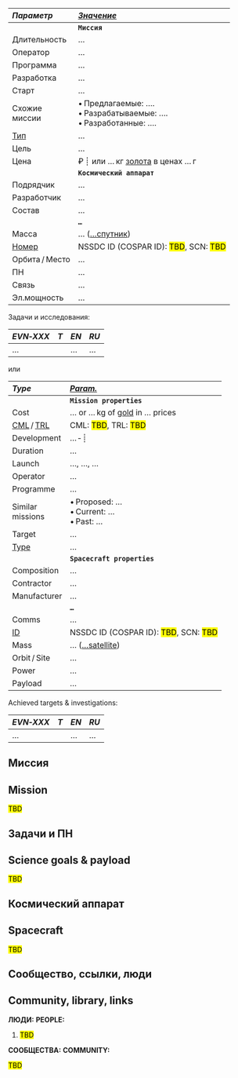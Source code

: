 
<p style="page-break-after:always"> </p>

|*Параметр*|*[Значение](si.md)*|
|:--|:--|
||**`Миссия`**|
|Длительность| … |
|Оператор| … |
|Программа| … |
|Разработка| … |
|Старт| … |
|Схожие<br> миссии| • Предлагаемые: ….<br> • Разрабатываемые: ….<br> • Разработанные: …. |
|[Тип](sc.md)| … |
|Цель| … |
|Цена| ₽ ┊ или … кг [золота](sc_price.md) в ценах … г |
||**`Космический аппарат`**|
|Подрядчик| … |
|Разработчик| … |
|Состав| … |
||**`…`**|
|Масса| … ([…спутник](sc.md)) |
|[Номер](spaceid.md)| NSSDC ID (COSPAR ID): <mark>TBD</mark>, SCN: <mark>TBD</mark> |
|Орбита / Место| … |
|ПН| … |
|Связь| … |
|Эл.мощность| … |

Задачи и исследования:

<small>

|*EVN‑XXX*|*T*|*EN*|*RU*|
|:--|:--:|:--|:--|
| … || … | … |

</small>

или

|*Type*|*[Param.](si.md)*|
|:--|:--|
||**`Mission properties`**|
|Cost| … or … kg of [gold](sc_price.md) in … prices |
|[CML](cml.md) / [TRL](trl.md)| CML: <mark>TBD</mark>, TRL: <mark>TBD</mark> |
|Development| … ‑ ┊ |
|Duration| … |
|Launch| …, …, … |
|Operator| … |
|Programme| … |
|Similar<br> missions| • Proposed: …<br> • Current: …<br> • Past: … |
|Target| … |
|[Type](sc.md)| … |
||**`Spacecraft properties`**|
|Composition| … |
|Contractor| … |
|Manufacturer| … |
||**`…`**|
|Comms| … |
|[ID](spaceid.md)| NSSDC ID (COSPAR ID): <mark>TBD</mark>, SCN: <mark>TBD</mark> |
|Mass| … ([…satellite](sc.md)) |
|Orbit / Site| … |
|Power| … |
|Payload| … |

Achieved targets & investigations:

<small>

|*EVN‑XXX*|*T*|*EN*|*RU*|
|:--|:--:|:--|:--|
| … || … | … |

</small>



<p style="page-break-after:always"> </p>

## Миссия
## Mission
<mark>TBD</mark>



<p style="page-break-after:always"> </p>

## Задачи и ПН
## Science goals & payload
<mark>TBD</mark>



<p style="page-break-after:always"> </p>

## Космический аппарат
## Spacecraft
<mark>TBD</mark>



<p style="page-break-after:always"> </p>

## Сообщество, ссылки, люди
## Community, library, links

**ЛЮДИ:**
**PEOPLE:**

   1. <mark>TBD</mark>

**СООБЩЕСТВА:**
**COMMUNITY:**

<mark>TBD</mark>



<p style="page-break-after:always"> </p>

